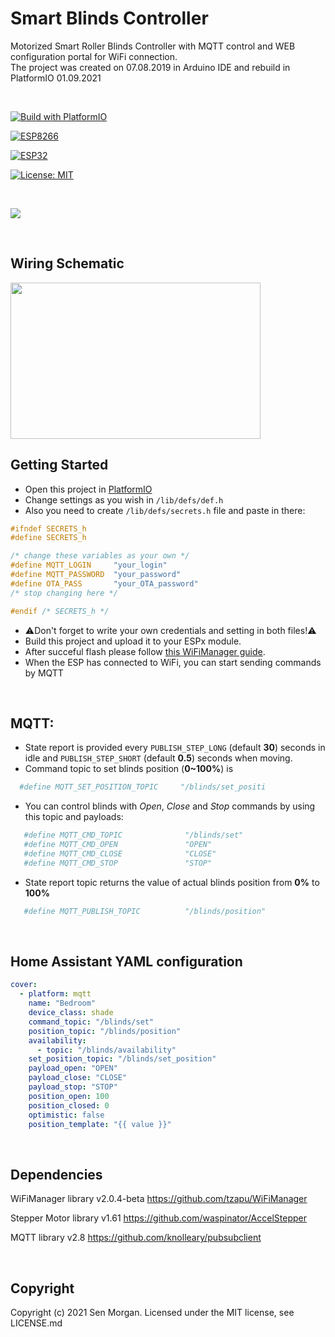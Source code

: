 # Smart Blinds Controller

Motorized Smart Roller Blinds Controller with MQTT control and WEB configuration portal for WiFi connection. <br>
The project was created on 07.08.2019 in Arduino IDE and rebuild in PlatformIO 01.09.2021

<br>


[![Build with PlatformIO](https://img.shields.io/badge/Build%20with-PlatformIO-orange)](https://platformio.org/)

[![ESP8266](https://img.shields.io/badge/ESP-8266-000000.svg?longCache=true&style=flat&colorA=AA101F)](https://www.espressif.com/en/products/socs/esp8266)

[![ESP32](https://img.shields.io/badge/ESP-32-000000.svg?longCache=true&style=flat&colorA=AA101F)](https://www.espressif.com/en/products/socs/esp32)

[![License: MIT](https://img.shields.io/badge/License-MIT-brightgreen.svg)](https://opensource.org/licenses/MIT)

<br>

![](Smart-blinds.gif)

<br>

## Wiring Schematic

<img src="https://media3.giphy.com/media/TLeLKUdIc1tvAxb7ab/source.gif" width="400" height="250" />

<br>

## Getting Started 

- Open this project in [PlatformIO](https://platformio.org/)
- Change settings as you wish in ``/lib/defs/def.h``
- Also you need to create ``/lib/defs/secrets.h`` file and paste in there:

```cpp
#ifndef SECRETS_h
#define SECRETS_h

/* change these variables as your own */
#define MQTT_LOGIN     "your_login"
#define MQTT_PASSWORD  "your_password"
#define OTA_PASS       "your_OTA_password"
/* stop changing here */

#endif /* SECRETS_h */
```
- :warning:Don't forget to write your own credentials and setting in both files!:warning:
- Build this project and upload it to your ESPx module.
- After succeful flash please follow [this WiFiManager guide](https://github.com/tzapu/WiFiManager#how-it-works).
- When the ESP has connected to WiFi, you can start sending commands by MQTT

<br>

## MQTT:
 - State report is provided every ```PUBLISH_STEP_LONG``` (default **30**) seconds in idle and ```PUBLISH_STEP_SHORT``` (default **0.5**) seconds when moving.
 - Command topic to set blinds position (**0~100%**) is 
  ```yaml
    #define MQTT_SET_POSITION_TOPIC     "/blinds/set_positi
  ```
 - You can control blinds with *Open*, *Close* and *Stop* commands by using this topic and payloads:
 ```yaml
    #define MQTT_CMD_TOPIC              "/blinds/set"
    #define MQTT_CMD_OPEN               "OPEN"
    #define MQTT_CMD_CLOSE              "CLOSE"
    #define MQTT_CMD_STOP               "STOP"
 ```
 - State report topic returns the value of actual blinds position from **0%** to **100%**
 ```yaml
    #define MQTT_PUBLISH_TOPIC          "/blinds/position"
 ```


<br>

## Home Assistant YAML configuration
```yaml
cover:
  - platform: mqtt
    name: "Bedroom"
    device_class: shade
    command_topic: "/blinds/set"
    position_topic: "/blinds/position"
    availability:
      - topic: "/blinds/availability"
    set_position_topic: "/blinds/set_position"
    payload_open: "OPEN"
    payload_close: "CLOSE"
    payload_stop: "STOP"
    position_open: 100
    position_closed: 0
    optimistic: false
    position_template: "{{ value }}"
```

<br>

## Dependencies
WiFiManager library v2.0.4-beta https://github.com/tzapu/WiFiManager

Stepper Motor library v1.61 https://github.com/waspinator/AccelStepper

MQTT library v2.8 https://github.com/knolleary/pubsubclient

<br>

## Copyright

Copyright (c) 2021 Sen Morgan. Licensed under the MIT license, see LICENSE.md